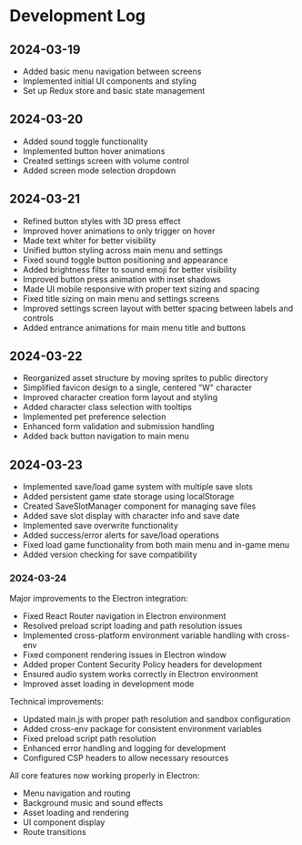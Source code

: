# Development Log

## 2024-03-19
- Added basic menu navigation between screens
- Implemented initial UI components and styling
- Set up Redux store and basic state management

## 2024-03-20
- Added sound toggle functionality
- Implemented button hover animations
- Created settings screen with volume control
- Added screen mode selection dropdown

## 2024-03-21
- Refined button styles with 3D press effect
- Improved hover animations to only trigger on hover
- Made text whiter for better visibility
- Unified button styling across main menu and settings
- Fixed sound toggle button positioning and appearance
- Added brightness filter to sound emoji for better visibility
- Improved button press animation with inset shadows
- Made UI mobile responsive with proper text sizing and spacing
- Fixed title sizing on main menu and settings screens
- Improved settings screen layout with better spacing between labels and controls
- Added entrance animations for main menu title and buttons 

## 2024-03-22
- Reorganized asset structure by moving sprites to public directory
- Simplified favicon design to a single, centered "W" character
- Improved character creation form layout and styling
- Added character class selection with tooltips
- Implemented pet preference selection
- Enhanced form validation and submission handling
- Added back button navigation to main menu 

## 2024-03-23
- Implemented save/load game system with multiple save slots
- Added persistent game state storage using localStorage
- Created SaveSlotManager component for managing save files
- Added save slot display with character info and save date
- Implemented save overwrite functionality
- Added success/error alerts for save/load operations
- Fixed load game functionality from both main menu and in-game menu
- Added version checking for save compatibility 

### 2024-03-24
Major improvements to the Electron integration:
- Fixed React Router navigation in Electron environment
- Resolved preload script loading and path resolution issues
- Implemented cross-platform environment variable handling with cross-env
- Fixed component rendering issues in Electron window
- Added proper Content Security Policy headers for development
- Ensured audio system works correctly in Electron environment
- Improved asset loading in development mode

Technical improvements:
- Updated main.js with proper path resolution and sandbox configuration
- Added cross-env package for consistent environment variables
- Fixed preload script path resolution
- Enhanced error handling and logging for development
- Configured CSP headers to allow necessary resources

All core features now working properly in Electron:
- Menu navigation and routing
- Background music and sound effects
- Asset loading and rendering
- UI component display
- Route transitions 